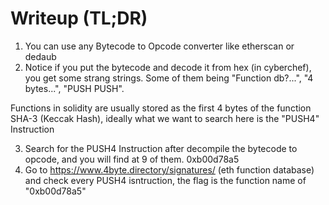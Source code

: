 # Writeup (TL;DR)

1. You can use any Bytecode to Opcode converter like etherscan or dedaub
2. Notice if you put the bytecode and decode it from hex (in cyberchef), you get some strang strings. Some of them being "Function db?...", "4 bytes...", "PUSH PUSH".

Functions in solidity are usually stored as the first 4 bytes of the function SHA-3 (Keccak Hash), ideally what we want to search here is the "PUSH4" Instruction

3. Search for the PUSH4 Instruction after decompile the bytecode to opcode, and you will find at 9 of them. 0xb00d78a5
4. Go to https://www.4byte.directory/signatures/ (eth function database) and check every PUSH4 isntruction, the flag is the function name of "0xb00d78a5"
